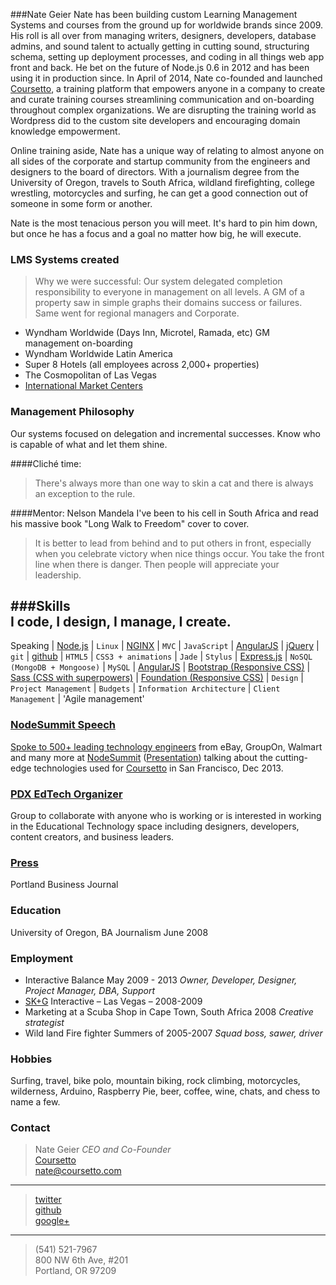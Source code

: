 ###Nate Geier
Nate has been building custom Learning Management Systems and courses from the ground up for worldwide brands since 2009. His roll is all over from managing writers, designers, developers, database admins, and sound talent to actually getting in cutting sound, structuring schema, setting up deployment processes, and coding in all things web app front and back. He bet on the future of Node.js 0.6 in 2012 and has been using it in production since. In April of 2014, Nate co-founded and launched [Coursetto](http://coursetto.com), a training platform that empowers anyone in a company to create and curate training courses streamlining communication and on-boarding throughout complex organizations. We are disrupting the training world as Wordpress did to the custom site developers and encouraging domain knowledge empowerment.

Online training aside, Nate has a unique way of relating to almost anyone on all sides of the corporate and startup community from the engineers and designers to the board of directors. With a journalism degree from the University of Oregon, travels to South Africa, wildland firefighting, college wrestling, motorcycles and surfing, he can get a good connection out of someone in some form or another.

Nate is the most tenacious person you will meet. It's hard to pin him down, but once he has a focus and a goal no matter how big, he will execute.

### LMS Systems created
> Why we were successful: Our system delegated completion responsibility to everyone in management on all levels. A GM of a property saw in simple graphs their domains success or failures. Same went for regional managers and Corporate.
* Wyndham Worldwide (Days Inn, Microtel, Ramada, etc) GM management on-boarding
* Wyndham Worldwide Latin America
* Super 8 Hotels (all employees across 2,000+ properties)
* The Cosmopolitan of Las Vegas
* [International Market Centers](http://www.imcenters.com/)

### Management Philosophy
Our systems focused on delegation and incremental successes. Know who is capable of what and let them shine.

####Cliché time:  
>There's always more than one way to skin a cat and there is always an exception to the rule.  

####Mentor: Nelson Mandela
I've been to his cell in South Africa and read his massive book "Long Walk to Freedom" cover to cover.
>It is better to lead from behind and to put others in front, especially when you celebrate victory when nice things occur. You take the front line when there is danger. Then people will appreciate your leadership.


###Skills  
I code, I design, I manage, I create.
-------
Speaking | [Node.js](http://nodejs.org/) | `Linux` | [NGINX](http://wiki.nginx.org/Main) | `MVC` | `JavaScript` | [AngularJS](http://angularjs.org/) | [jQuery](http://jquery.com) | `git` | [github](https://github.com/nategeier) | `HTML5` | `CSS3 + animations` | `Jade` | `Stylus` | [Express.js](http://expressjs.com/) | `NoSQL (MongoDB + Mongoose)` | `MySQL` | [AngularJS](http://angularjs.org/) | [Bootstrap (Responsive CSS)](http://getbootstrap.com/css/) | [Sass (CSS with superpowers)](http://sass-lang.com/) | [Foundation (Responsive CSS)](http://foundation.zurb.com/) | `Design` | `Project Management` | `Budgets` | `Information Architecture` | `Client Management` | 'Agile management'



### [NodeSummit Speech](http://bit.ly/1q2tihd)  
[Spoke to 500+ leading technology engineers](https://drive.google.com/#folders/0B5lcGn6L406lQVo5TGdGLWozNmM) from eBay, GroupOn, Walmart and many more at [NodeSummit](http://nodesummit.com/speakers/) ([Presentation](http://bit.ly/1q2tihd)) talking about the cutting-edge technologies used for [Coursetto](http://coursetto.com) in San Francisco, Dec 2013.

### [PDX EdTech Organizer](http://www.meetup.com/PDXedTech/)  
Group to collaborate with anyone who is working or is interested in working in the Educational Technology space including designers, developers, content creators, and business leaders.

### [Press](http://www.bizjournals.com/portland/print-edition/2014/06/20/training-made-easy.html)  
Portland Business Journal

### Education
University of Oregon, BA Journalism June 2008 


### Employment
* Interactive Balance May 2009 - 2013 *Owner, Developer, Designer, Project Manager, DBA, Support*  
* [SK+G](http://www.skgadvertising.com/) Interactive – Las Vegas – 2008-2009  
* Marketing at a Scuba Shop in Cape Town, South Africa 2008 *Creative strategist* 
* Wild land Fire fighter Summers of 2005-2007 *Squad boss, sawer, driver*  

### Hobbies
Surfing, travel, bike polo, mountain biking, rock climbing, motorcycles, wilderness, Arduino, Raspberry Pie, beer, coffee, wine, chats, and chess to name a few.

### Contact
>Nate Geier *CEO and Co-Founder*  
>[Coursetto](http://coursetto.com)  
><nate@coursetto.com>  
***
>[twitter](https://twitter.com/nategeier)  
>[github](https://github.com/nategeier)  
>[google+](https://plus.google.com/u/0/+NateGeier/about)  
***
>(541) 521-7967  
>800 NW 6th Ave, #201  
>Portland, OR 97209  

